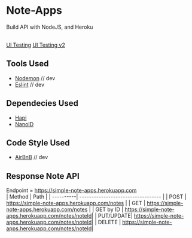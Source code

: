 # Note-Apps
Build API with NodeJS, and Heroku <br><br>

[UI Testing](http://ec2-13-212-153-62.ap-southeast-1.compute.amazonaws.com:8000/) 
[UI Testing v2](http://notesapp-v1.dicodingacademy.com/)

## Tools Used
- [Nodemon](https://www.npmjs.com/package/nodemon) // dev
- [Eslint](https://eslint.org/docs/user-guide/getting-started) // dev

## Dependecies Used
- [Hapi](https://hapi.dev/tutorials/?lang=en_US) 
- [NanoID](https://github.com/ai/nanoid) 

## Code Style Used
- [AirBnB](https://github.com/airbnb/javascript) // dev

## Response Note API
Endpoint = https://simple-note-apps.herokuapp.com <br> 
| Method    | Path                                |
| ----------| ----------------------------------  |
| POST      | https://simple-note-apps.herokuapp.com/notes   |
| GET       | https://simple-note-apps.herokuapp.com/notes  | 
| GET by ID | https://simple-note-apps.herokuapp.com/notes/noteId|
| PUT/UPDATE| https://simple-note-apps.herokuapp.com/notes/noteId|
| DELETE    | https://simple-note-apps.herokuapp.com/notes/noteId|
